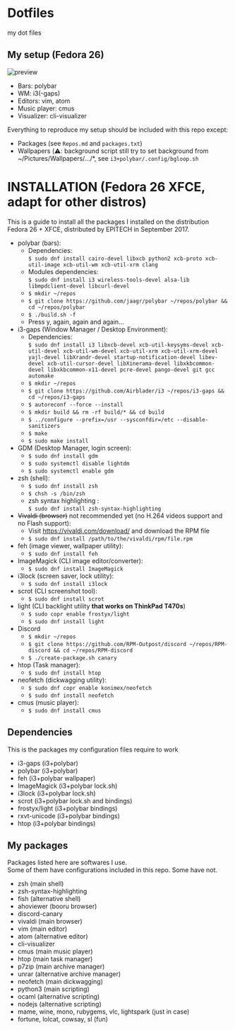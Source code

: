 # Dotfiles
my dot files

## My setup (Fedora 26)
![preview](https://cdn.discordapp.com/attachments/356776538584121347/359519874961244160/2017-09-19-040325_1920x1080_scrot.png)
- Bars: polybar
- WM: i3(-gaps)
- Editors: vim, atom
- Music player: cmus
- Visualizer: cli-visualizer

Everything to reproduce my setup should be included with this repo except:
- Packages (see `Repos.md` and `packages.txt`)
- Wallpapers (:warning:: background script still try to set background from ~/Pictures/Wallpapers/.../\*, see `i3+polybar/.config/bgloop.sh`

# INSTALLATION (Fedora 26 XFCE, adapt for other distros)

This is a guide to install all the packages I installed on the distribution Fedora 26 + XFCE, distributed by EPITECH in September 2017.

- polybar (bars):
    - Dependencies:  
        `$ sudo dnf install cairo-devel libxcb python2 xcb-proto xcb-util-image xcb-util-wm xcb-util-xrm clang`
    - Modules dependencies:  
        `$ sudo dnf install i3 wireless-tools-devel alsa-lib libmpdclient-devel libcurl-devel`
    - `$ mkdir ~/repos`
    - `$ git clone https://github.com/jaagr/polybar ~/repos/polybar && cd ~/repos/polybar`
    - `$ ./build.sh -f`
    - Press y, again, again and again...
- i3-gaps (Window Manager / Desktop Environment):
    - Dependencies:  
        `$ sudo dnf install i3 libxcb-devel xcb-util-keysyms-devel xcb-util-devel xcb-util-wm-devel xcb-util-xrm xcb-util-xrm-devel yajl-devel libXrandr-devel startup-notification-devel libev-devel xcb-util-cursor-devel libXinerama-devel libxkbcommon-devel libxkbcommon-x11-devel pcre-devel pango-devel git gcc automake`
    - `$ mkdir ~/repos`
    - `$ git clone https://github.com/Airblader/i3 ~/repos/i3-gaps && cd ~/repos/i3-gaps`
    - `$ autoreconf --force --install`
    - `$ mkdir build && rm -rf build/* && cd build`
    - `$ ../configure --prefix=/usr --sysconfdir=/etc --disable-sanitizers`
    - `$ make`
    - `$ sudo make install`
- GDM (Desktop Manager, login screen):
    - `$ sudo dnf install gdm`
    - `$ sudo systemctl disable lightdm`
    - `$ sudo systemctl enable gdm`
- zsh (shell):
    - `$ sudo dnf install zsh`
    - `$ chsh -s /bin/zsh`
    - zsh syntax highlighting :  
        `$ sudo dnf install zsh-syntax-highlighting`
- ~~Vivaldi (browser)~~ not recommended yet (no H.264 videos support and no Flash support):
    - Visit https://vivaldi.com/download/ and download the RPM file
    - `$ sudo dnf install /path/to/the/vivaldi/rpm/file.rpm`
- feh (image viewer, wallpaper utility):
    - `$ sudo dnf install feh`
- ImageMagick (CLI image editor/converter):
    - `$ sudo dnf install ImageMagick`
- i3lock (screen saver, lock utility):
    - `$ sudo dnf install i3lock`
- scrot (CLI screenshot tool):
    - `$ sudo dnf install scrot`
- light (CLI backlight utility **that works on ThinkPad T470s**)
    - `$ sudo copr enable frostyx/light`
    - `$ sudo dnf install light`
- Discord
    - `$ mkdir ~/repos`
    - `$ git clone https://github.com/RPM-Outpost/discord ~/repos/RPM-discord && cd ~/repos/RPM-discord`
    - `$ ./create-package.sh canary`
- htop (Task manager):
    - `$ sudo dnf install htop`
- neofetch (dickwagging utility):
    - `$ sudo dnf copr enable konimex/neofetch`
    - `$ sudo dnf install neofetch`
- cmus (music player):
    - `$ sudo dnf install cmus`
    
## Dependencies

This is the packages my configuration files require to work

- i3-gaps (i3+polybar)
- polybar (i3+polybar)
- feh (i3+polybar wallpaper)
- ImageMagick (i3+polybar lock.sh)
- i3lock (i3+polybar lock.sh)
- scrot (i3+polybar lock.sh and bindings)
- frostyx/light (i3+polybar bindings)
- rxvt-unicode (i3+polybar bindings)
- htop (i3+polybar bindings)

## My packages
Packages listed here are softwares I use.  
Some of them have configurations included in this repo. Some have not.
- zsh (main shell)
- zsh-syntax-highlighting
- fish (alternative shell)
- ahoviewer (booru browser)
- discord-canary
- vivaldi (main browser)
- vim (main editor)
- atom (alternative editor)
- cli-visualizer
- cmus (main music player)
- htop (main task manager)
- p7zip (main archive manager)
- unrar (alternative archive manager)
- neofetch (main dickwagging)
- python3 (main scripting)
- ocaml (alternative scripting)
- nodejs (alternative scripting)
- mame, wine, mono, rubygems, vlc, lightspark (just in case)
- fortune, lolcat, cowsay, sl (fun)
